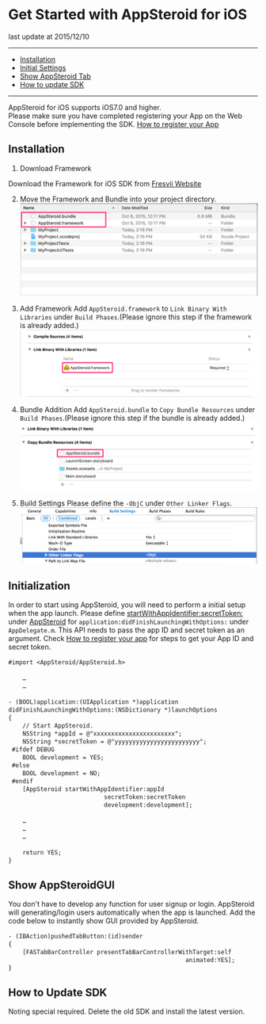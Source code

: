 # Get Started with AppSteroid for iOS 

last update at 2015/12/10

---

- [Installation](#Installation)
- [Initial Settings](#Initialization)
- [Show AppSteroid Tab](#ShowTab)
- [How to update SDK](#HowToUpdate)

---

AppSteroid for iOS supports iOS7.0 and higher.  
Please make sure you have completed registering your App on the Web Console before implementing the SDK. [How to register your App](./2_AppRegistration.md)

## <a name="Installation"> Installation </a>

1. Download Framework

Download the Framework for iOS SDK from [Fresvii Website](https://fresvii.com/downloads)

2. Move the Framework and Bundle into your project directory.
![directory](GetStarted/Images/ss_fresvii_04.png "Framework and Bundle")

3. Add Framework
Add `AppSteroid.framework` to `Link Binary With Libraries` under `Build Phases`.(Please ignore this step if the framework is already added.)
![framework](GetStarted/Images/ss_fresvii_01.png "AppSteroid.framework")

4. Bundle Addition
Add `AppSteroid.bundle` to `Copy Bundle Resources` under `Build Phases`.(Please ignore this step if the bundle is already added.)
![bundle](GetStarted/Images/ss_fresvii_02.png "AppSteroid.bundle")

5. Build Settings
Please define the `-ObjC` under `Other Linker Flags`.
![flags](GetStarted/Images/ss_fresvii_03.png "Flags")

## <a name="Initialization"> Initialization </a>

In order to start using AppSteroid, you will need to perform a initial setup when the app launch.
Please define [startWithAppIdentifier:secretToken:](7_Spec.md#AppSteroid.startWithAppIdentifiersecretToken) under [AppSteroid](7_Spec.md#AppSteroid) for `application:didFinishLaunchingWithOptions:` under `AppDelegate.m`.
This API needs to pass the app ID and secret token as an argument. Check [How to register your app](./2_AppRegistration.md) for steps to get your App ID and secret token.

```obj-c
#import <AppSteroid/AppSteroid.h>
                           
    …
    …

- (BOOL)application:(UIApplication *)application
didFinishLaunchingWithOptions:(NSDictionary *)launchOptions
{
    // Start AppSteroid.
    NSString *appId = @"xxxxxxxxxxxxxxxxxxxxxxx";
    NSString *secretToken = @"yyyyyyyyyyyyyyyyyyyyyyyy";
 #ifdef DEBUG
    BOOL development = YES;
 #else
    BOOL development = NO;
 #endif
    [AppSteroid startWithAppIdentifier:appId
                           secretToken:secretToken
                           development:development];
	
	…
	…
	…
	
	return YES;
}
```

## <a name="ShowGUI"> Show AppSteroidGUI </a>

You don't have to develop any function for user signup or login. AppSteroid will generating/login users automatically when the app is launched. Add the code below to instantly show GUI provided by AppSteroid.

```obj-c
- (IBAction)pushedTabButton:(id)sender
{
    [FASTabBarController presentTabBarControllerWithTarget:self
                                                  animated:YES];
}
```

## <a name="HowToUpdate"> How to Update SDK </a>

Noting special required. 
Delete the old SDK and install the latest version.
